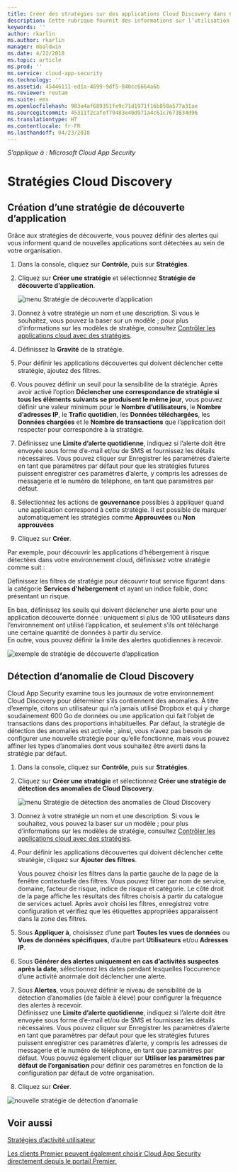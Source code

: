 ```yaml
---
title: Créer des stratégies sur des applications Cloud Discovery dans Cloud App Security | Microsoft Docs
description: Cette rubrique fournit des informations sur l’utilisation des stratégies Cloud Discovery.
keywords: ''
author: rkarlin
ms.author: rkarlin
manager: mbaldwin
ms.date: 4/22/2018
ms.topic: article
ms.prod: ''
ms.service: cloud-app-security
ms.technology: ''
ms.assetid: 45446111-ed1a-4699-9df5-840cc6664a6b
ms.reviewer: reutam
ms.suite: ems
ms.openlocfilehash: 983a4af689351fe9c71d1971f16b858a577a31ae
ms.sourcegitcommit: 45311f2cafef79483e40d971a4c61c7673834d96
ms.translationtype: HT
ms.contentlocale: fr-FR
ms.lasthandoff: 04/23/2018
---
```

*S’applique à : Microsoft Cloud App Security*


# <a name="cloud-discovery-policies"></a>Stratégies Cloud Discovery
    
## <a name="creating-an-app-discovery-policy"></a>Création d’une stratégie de découverte d’application  
Grâce aux stratégies de découverte, vous pouvez définir des alertes qui vous informent quand de nouvelles applications sont détectées au sein de votre organisation.  
  
1.  Dans la console, cliquez sur **Contrôle**, puis sur **Stratégies**.  
  
2.  Cliquez sur **Créer une stratégie** et sélectionnez **Stratégie de découverte d’application**.  
  
     ![menu Stratégie de découverte d’application](./media/app-discovery-policy-menu.png "menu Stratégie de découverte d’application")  
  
3.  Donnez à votre stratégie un nom et une description. Si vous le souhaitez, vous pouvez la baser sur un modèle ; pour plus d’informations sur les modèles de stratégie, consultez [Contrôler les applications cloud avec des stratégies](control-cloud-apps-with-policies.md).  
  
4.  Définissez la **Gravité** de la stratégie.

5. Pour définir les applications découvertes qui doivent déclencher cette stratégie, ajoutez des filtres.  
  
6.  Vous pouvez définir un seuil pour la sensibilité de la stratégie. Après avoir activé l’option **Déclencher une correspondance de stratégie si tous les éléments suivants se produisent le même jour**, vous pouvez définir une valeur minimum pour le **Nombre d’utilisateurs**, le **Nombre d’adresses IP**, le **Trafic quotidien**, les **Données téléchargées**, les **Données chargées** et le **Nombre de transactions** que l’application doit respecter pour correspondre à la stratégie.  
  
7.  Définissez une **Limite d’alerte quotidienne**, indiquez si l’alerte doit être envoyée sous forme d’e-mail et/ou de SMS et fournissez les détails nécessaires. Vous pouvez cliquer sur Enregistrer les paramètres d’alerte en tant que paramètres par défaut pour que les stratégies futures puissent enregistrer ces paramètres d’alerte, y compris les adresses de messagerie et le numéro de téléphone, en tant que paramètres par défaut.  
  
8. Sélectionnez les actions de **gouvernance** possibles à appliquer quand une application correspond à cette stratégie. Il est possible de marquer automatiquement les stratégies comme **Approuvées** ou **Non approuvées** 

8.  Cliquez sur **Créer**.  
  
Par exemple, pour découvrir les applications d’hébergement à risque détectées dans votre environnement cloud, définissez votre stratégie comme suit :  
  
Définissez les filtres de stratégie pour découvrir tout service figurant dans la catégorie **Services d’hébergement** et ayant un indice faible, donc présentant un risque.   
   
En bas, définissez les seuils qui doivent déclencher une alerte pour une application découverte donnée : uniquement si plus de 100 utilisateurs dans l’environnement ont utilisé l’application, et seulement s’ils ont téléchargé une certaine quantité de données à partir du service.   
En outre, vous pouvez définir la limite des alertes quotidiennes à recevoir.  
  
![exemple de stratégie de découverte d’application](./media/app-discovery-policy-example.png "exemple de stratégie de découverte d’application")  
  
## <a name="cloud-discovery-anomaly-detection"></a>Détection d’anomalie de Cloud Discovery  
Cloud App Security examine tous les journaux de votre environnement Cloud Discovery pour déterminer s’ils contiennent des anomalies. À titre d’exemple, citons un utilisateur qui n’a jamais utilisé Dropbox et qui y charge soudainement 600 Go de données ou une application qui fait l’objet de transactions dans des proportions inhabituelles. Par défaut, la stratégie de détection des anomalies est activée ; ainsi, vous n’avez pas besoin de configurer une nouvelle stratégie pour qu’elle fonctionne, mais vous pouvez affiner les types d’anomalies dont vous souhaitez être averti dans la stratégie par défaut.  
  
1.  Dans la console, cliquez sur **Contrôle**, puis sur **Stratégies**.  
  
2.  Cliquez sur **Créer une stratégie** et sélectionnez **Créer une stratégie de détection des anomalies de Cloud Discovery**.  
  
     ![menu Stratégie de détection des anomalies de Cloud Discovery](./media/cloud-discovery-anomaly-detection-policy-menu.png "menu Stratégie de détection des anomalies de Cloud Discovery")  
  
3.  Donnez à votre stratégie un nom et une description. Si vous le souhaitez, vous pouvez la baser sur un modèle ; pour plus d’informations sur les modèles de stratégie, consultez [Contrôler les applications cloud avec des stratégies](control-cloud-apps-with-policies.md).  
  
4.  Pour définir les applications découvertes qui doivent déclencher cette stratégie, cliquez sur **Ajouter des filtres**.  
  
     Vous pouvez choisir les filtres dans la partie gauche de la page de la fenêtre contextuelle des filtres. Vous pouvez filtrer par nom de service, domaine, facteur de risque, indice de risque et catégorie. Le côté droit de la page affiche les résultats des filtres choisis à partir du catalogue de services actuel. Après avoir choisi les filtres, enregistrez votre configuration et vérifiez que les étiquettes appropriées apparaissent dans la zone des filtres.  
  
5.  Sous **Appliquer à**, choisissez d’une part **Toutes les vues de données** ou **Vues de données spécifiques**, d’autre part **Utilisateurs** et/ou **Adresses IP**.  
  
6.  Sous **Générer des alertes uniquement en cas d’activités suspectes après la date**, sélectionnez les dates pendant lesquelles l’occurrence d’une activité anormale doit déclencher une alerte.  
  
7.  Sous **Alertes**, vous pouvez définir le niveau de sensibilité de la détection d’anomalies (de faible à élevé) pour configurer la fréquence des alertes à recevoir.  
Définissez une **Limite d’alerte quotidienne**, indiquez si l’alerte doit être envoyée sous forme d’e-mail et/ou de SMS et fournissez les détails nécessaires. Vous pouvez cliquer sur Enregistrer les paramètres d’alerte en tant que paramètres par défaut pour que les stratégies futures puissent enregistrer ces paramètres d’alerte, y compris les adresses de messagerie et le numéro de téléphone, en tant que paramètres par défaut. Vous pouvez également cliquer sur **Utiliser les paramètres par défaut de l’organisation** pour définir ces paramètres en fonction de la configuration par défaut de votre organisation.  
  
9. Cliquez sur **Créer**.  
  
![nouvelle stratégie de détection d’anomalie](./media/new-discovery-anomaly-policy.png "nouvelle stratégie de détection d’anomalie")  
  
## <a name="see-also"></a>Voir aussi  
[Stratégies d’activité utilisateur](user-activity-policies.md)   

[Les clients Premier peuvent également choisir Cloud App Security directement depuis le portail Premier.](https://premier.microsoft.com/)  
  
  